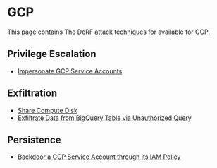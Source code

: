 # GCP

This page contains The DeRF attack techniques for available for GCP.


## Privilege Escalation

- [Impersonate GCP Service Accounts](./impersonate-service-accounts.md)


## Exfiltration

- [Share Compute Disk](./share-compute-disk.md)
- [Exfiltrate Data from BigQuery Table via Unauthorized Query](./bq-data-exfiltration-via-job.md)


## Persistence

- [Backdoor a GCP Service Account through its IAM Policy](./backdoor-service-account.md)




